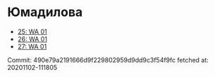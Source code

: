 # Юмадилова
- [25: WA 01](25.md)
- [26: WA 01](26.md)
- [27: WA 01](27.md)

Commit: 490e79a2191666d9f229802959d9dd9c3f54f9fc
 fetched at: 20201102-111805

